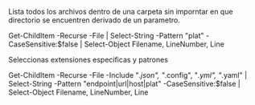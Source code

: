 Lista todos los archivos dentro de una carpeta sin imporntar en que directorio se encuentren derivado de un parametro.

Get-ChildItem -Recurse -File | Select-String -Pattern "plat" -CaseSensitive:$false | Select-Object Filename, LineNumber, Line

Seleccionas extensiones especificas y patrones 

Get-ChildItem -Recurse -File -Include "*.json", "*.config", "*.yml", "*.yaml" | Select-String -Pattern "endpoint|url|host|plat" -CaseSensitive:$false | Select-Object Filename, LineNumber, Line

